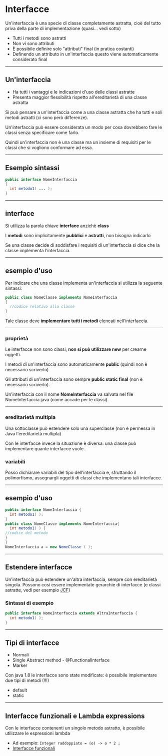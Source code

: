 # Interfacce

Un'interfaccia è una specie di classe completamente astratta, cioè del tutto priva della parte di implementazione (quasi... vedi sotto)

* Tutti i metodi sono astratti
* Non vi sono attributi
* È possibile definire solo "attributi" final (in pratica costanti)
* Definendo un attributo in un'interfaccia questo viene automaticamente considerato final

---

## Un'interfaccia

* Ha tutti i vantaggi e le indicazioni d'uso delle classi astratte
* Presenta maggior flessibilità rispetto all'ereditarietà di una classe astratta

Si può pensare a un'interfaccia come a una classe astratta che ha tutti e soli metodi astratti (ci sono però differenze).

Un'interfaccia può essere considerata un modo per cosa dovrebbero fare le classi senza specificare come farlo.

Quindi un'interfaccia non è una classe ma un insieme di requisiti per le classi che si vogliono conformare ad essa.

---

## Esempio sintassi

```java
public interface NomeInterfaccia
{
  int metodo1( ... );
}
```

---

## interface

Si utilizza la parola chiave **interface** anzichè **class**

I **metodi** sono implicitamente **pubblici** e **astratti**, non bisogna indicarlo

Se una classe decide di soddisfare i requisiti di un'interfaccia si dice che la classe implementa l'interfaccia.

---

## esempio d'uso

Per indicare che una classe implementa un'interfaccia si utilizza la seguente sintassi:

```java
public class NomeClasse implements NomeInterfaccia
{
  //codice relativo alla classe
}
```

Tale classe deve **implementare tutti i metodi** elencati nell'interfaccia.

---

### proprietà

Le interfacce non sono classi; **non si può utilizzare new** per crearne oggetti.

I metodi di un'interfaccia sono automaticamente **public** (quindi non è necessario scriverlo)

Gli attributi di un'interfaccia sono sempre **public static final** (non è necessario scriverlo).

Un'interfaccia con il nome **NomeInterfaccia** va salvata nel file NomeInterfaccia.java (come accade per le classi).

---

### ereditarietà multipla

Una sottoclasse può estendere solo una superclasse (non è permessa in Java l'ereditarietà multipla)

Con le interfacce invece la situazione è diversa: una classe può implementare quante interfacce vuole.


### variabili

Posso dichiarare variabili del tipo dell'interfaccia e, sfruttando il polimorfismo, assegnargli oggetti di classi che implementano tali interfacce.

---

## esempio d'uso

```java
public interface NomeInterfaccia {
  int metodo1( );
}
public class NomeClasse implements NomeInterfaccia{
  int metodo1( ) {
//codice del metodo
}
}
NomeInterfaccia a = new NomeClasse ( );
```

---

## Estendere interfacce

Un'interfaccia può estendere un'altra interfaccia, sempre con ereditarietà singola.
Possono così essere implementate gerarchie di interfacce (e classi astratte, vedi per esempio [JCF](./022_JCF_collezioni.md))

### Sintassi di esempio

```java
public interface NomeInterfaccia extends AltraInterfaccia {
  int metodo1( );
}
```

---

## Tipi di interfacce

* Normali
* Single Abstract method - @FunctionalInterface
* Marker

Con java 1.8 le interfacce sono state modificate: è possibile implementare due tipi di metodi (!!!)

* default
* static

---

## Interfacce funzionali e **Lambda expressions**

Con le interfacce contenenti un singolo metodo astratto, è possibile utilizzare le espressioni lambda

* Ad esempio: `Integer raddoppiato = (o) -> o * 2 ;`
* [Interfacce funzionali](./018_interfacce_funzionali.md)
